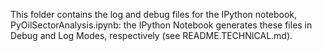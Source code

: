This folder contains the log and debug files for the IPython notebook, PyOilSectorAnalysis.ipynb: the IPython Notebook generates these files in Debug and Log Modes, respectively (see README.TECHNICAL.md).
